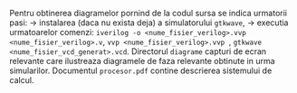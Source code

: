 Pentru obtinerea diagramelor pornind de la codul sursa se indica urmatorii pasi:
-> instalarea (daca nu exista deja) a simulatorului ``gtkwave``,
-> executia urmatoarelor comenzi: ``iverilog -o <nume_fisier_verilog>.vvp <nume_fisier_verilog>.v``,
``vvp <nume_fisier_verilog>.vvp ``, ``gtkwave <nume_fisier_vcd_generat>.vcd``.
Directorul ``diagrame`` capturi de ecran relevante care ilustreaza diagramele de faza relevante obtinute in urma simularilor.
Documentul ``procesor.pdf`` contine descrierea sistemului de calcul.
